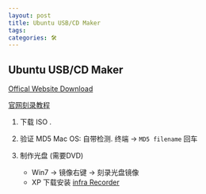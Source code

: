 ```yaml
---
layout: post
title: Ubuntu USB/CD Maker
tags: 
categories: 🛠
---
```



## Ubuntu USB/CD Maker

[Offical Website Download][1]  


[官网刻录教程][2]

1. 下载 ISO .

2. 验证 MD5
	Mac OS: 自带检测.
	终端 → `MD5 filename` 回车 


3.  制作光盘 (需要DVD)
	- Win7 → 镜像右键 →  刻录光盘镜像
	- XP 下载安装 [infra Recorder][3]


[1]:	http://releases.ubuntu.com/14.04/
[2]:	https://help.ubuntu.com/community/BurningIsoHowto
[3]:	http://infrarecorder.org